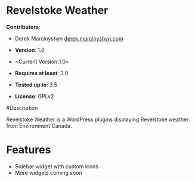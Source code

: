 # Revelstoke Weather

**Contributors**:

* Derek Marcinyshyn [derek.marcinyshyn.com](http://derek.marcinyshyn.com)

* **Version**: 1.0
* ~Current Version:1.0~
* **Requires at least**: 3.0
* **Tested up to**: 3.5
* **License**: GPLv2

#Description

Revelstoke Weather is a WordPress plugins displaying Revelstoke weather from Environment Canada.

# Features

* Sidebar widget with custom icons
* More widgets coming soon

